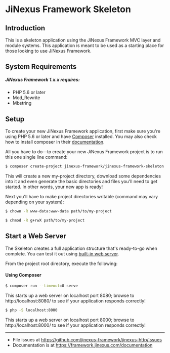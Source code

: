 # JiNexus Framework Skeleton

## Introduction

This is a skeleton application using the JiNexus Framework MVC layer and module
systems. This application is meant to be used as a starting place for those
looking to use JiNexus Framework.

## System Requirements
   
##### JiNexus Framework 1.x.x requires:

* PHP 5.6 or later
* Mod_Rewrite
* Mbstring

## Setup

To create your new JiNexus Framework application, first make sure you're using PHP 5.6 or later and have [Composer](https://getcomposer.org/) installed. You may also check how to install composer in their [documentation](https://getcomposer.org/download/). 

All you have to do—to create your new JiNexus Framework project is to run this one single line command:

```bash
$ composer create-project jinexus-framework/jinexus-framework-skeleton path/to/my-project
```

This will create a new my-project directory, download some dependencies into it and even generate the basic directories and files you'll need to get started. In other words, your new app is ready!

Next you'll have to make project directories writable (command may vary depending on your system):

```bash
$ chown -R www-data:www-data path/to/my-project
```

```bash
$ chmod -R g+rwX path/to/my-project
```

## Start a Web Server
The Skeleton creates a full application structure that's ready-to-go when complete. You can test it out using [built-in web server](http://php.net/manual/en/features.commandline.webserver.php).

From the project root directory, execute the following: 

#### Using Composer

```bash
$ composer run --timeout=0 serve
```

This starts up a web server on localhost port 8080; browse to http://localhost:8080/ to see if your application responds correctly!

```bash
$ php -S localhost:8000
```

This starts up a web server on localhost port 8000; browse to http://localhost:8000/ to see if your application responds correctly! 

---

- File issues at https://github.com/jinexus-framework/jinexus-http/issues
- Documentation is at https://framework.jinexus.com/documentation